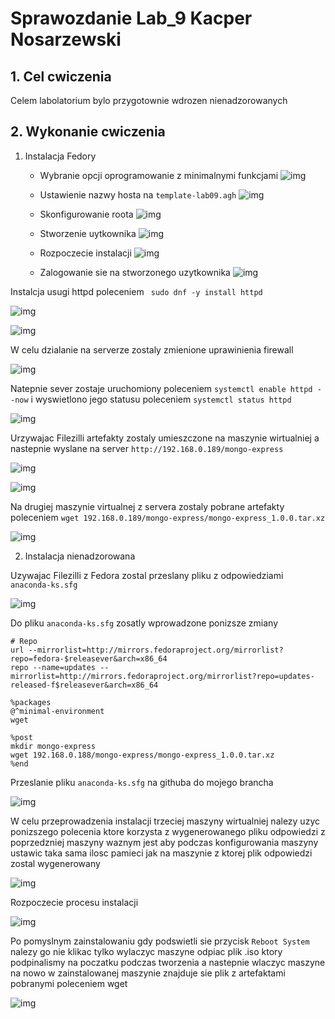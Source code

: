 # Sprawozdanie Lab_9 Kacper Nosarzewski
## 1. Cel cwiczenia
Celem labolatorium bylo przygotownie wdrozen nienadzorowanych

## 2. Wykonanie cwiczenia

1. Instalacja Fedory

    * Wybranie opcji oprogramowanie z minimalnymi funkcjami
    ![img](software.PNG)

    * Ustawienie nazwy hosta na `template-lab09.agh` 
    ![img](host.PNG)

    * Skonfigurowanie roota 
    ![img](root.PNG)

    * Stworzenie uytkownika
    ![img](user.PNG)

    * Rozpoczecie instalacji
    ![img](instalacja.PNG)

    * Zalogowanie sie na stworzonego uzytkownika
    ![img](logowanie.PNG)

Instalcja usugi httpd poleceniem ` sudo dnf -y install httpd`

![img](instalacja_httpd.PNG)

![img](instalacja_httpd2.PNG)

W celu dzialanie na serverze zostaly zmienione uprawinienia firewall

![img](zapora.PNG)

Natepnie sever zostaje uruchomiony poleceniem `systemctl enable httpd --now` i wyswietlono jego statusu poleceniem `systemctl status httpd`

![img](uruchomienie_servera.PNG)

Urzywajac Filezilli artefakty zostaly umieszczone na maszynie wirtualniej a nastepnie wyslane na server `http://192.168.0.189/mongo-express`

![img](artefakty.PNG)

![img](upload_artefaktow.PNG)

Na drugiej maszynie virtualnej z servera zostaly pobrane artefakty poleceniem `wget 192.168.0.189/mongo-express/mongo-express_1.0.0.tar.xz`

![img](pobranie_danych_server.PNG)

 2. Instalacja nienadzorowana

Uzywajac Filezilli z Fedora zostal przeslany pliku z odpowiedziami `anaconda-ks.sfg`

![img](skopiowanie_anacondy.PNG)

Do pliku `anaconda-ks.sfg` zosatly wprowadzone ponizsze zmiany

```
# Repo
url --mirrorlist=http://mirrors.fedoraproject.org/mirrorlist?repo=fedora-$releasever&arch=x86_64
repo --name=updates --mirrorlist=http://mirrors.fedoraproject.org/mirrorlist?repo=updates-released-f$releasever&arch=x86_64

%packages
@^minimal-environment
wget

%post
mkdir mongo-express
wget 192.168.0.188/mongo-express/mongo-express_1.0.0.tar.xz
%end

```

Przeslanie pliku `anaconda-ks.sfg` na githuba do mojego brancha

![img](git.PNG)

W celu przeprowadzenia instalacji trzeciej maszyny wirtualniej nalezy uzyc ponizszego polecenia ktore korzysta z wygenerowanego pliku odpowiedzi z poprzedzniej maszyny waznym jest aby podczas konfigurowania maszyny ustawic taka sama ilosc pamieci jak na maszynie z ktorej plik odpowiedzi zostal wygenerowany

![img](instalacja_fedory_kolejnej.PNG)


Rozpoczecie procesu instalacji

![img](new_fedora.PNG)

Po pomyslnym zainstalowaniu gdy podswietli sie przycisk `Reboot System` nalezy go nie klikac tylko wylaczyc maszyne odpiac plik .iso ktory podpinalismy na poczatku podczas tworzenia a nastepnie wlaczyc maszyne na nowo w zainstalowanej maszynie znajduje sie plik z artefaktami pobranymi poleceniem wget

![img](fedora3.PNG)
